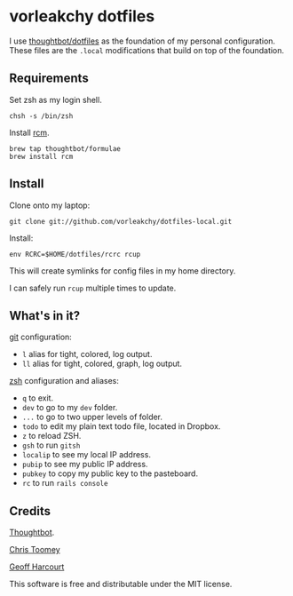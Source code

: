 vorleakchy dotfiles
===================

I use [thoughtbot/dotfiles](https://github.com/thoughtbot/dotfiles) as the
foundation of my personal configuration. These files are the `.local`
modifications that build on top of the foundation.

Requirements
------------

Set zsh as my login shell.

    chsh -s /bin/zsh

Install [rcm](https://github.com/thoughtbot/rcm).

    brew tap thoughtbot/formulae
    brew install rcm

Install
-------

Clone onto my laptop:

    git clone git://github.com/vorleakchy/dotfiles-local.git

Install:

    env RCRC=$HOME/dotfiles/rcrc rcup

This will create symlinks for config files in my home directory.

I can safely run `rcup` multiple times to update.

What's in it?
-------------

[git](http://git-scm.com/) configuration:

* `l` alias for tight, colored, log output.
* `ll` alias for tight, colored, graph, log output.

[zsh](http://zsh.sourceforge.net/FAQ/zshfaq01.html) configuration and aliases:

* `q` to exit.
* `dev` to go to my `dev` folder.
* `...` to go to two upper levels of folder.
* `todo` to edit my plain text todo file, located in Dropbox.
* `z` to reload ZSH.
* `gsh` to run `gitsh`
* `localip` to see my local IP address.
* `pubip` to see my public IP address.
* `pubkey` to copy my public key to the pasteboard.
* `rc` to run `rails console`

Credits
-------
[Thoughtbot](http://thoughtbot.com).

[Chris Toomey](https://github.com/christoomey)

[Geoff Harcourt](https://github.com/geoffharcourt)

This software is free and distributable under the MIT license.

